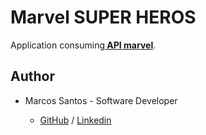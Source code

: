 # Marvel SUPER HEROS
<p>Application consuming<b><a href="https://developer.marvel.com/">  API marvel</a></b>.</p>



## Author

- Marcos Santos - Software Developer 

  - [GitHub](https://github.com/MarcosSantosDev) / [Linkedin](https://www.linkedin.com/in/marcossantosdev/)
